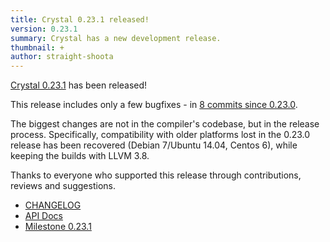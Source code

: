 ```yaml
---
title: Crystal 0.23.1 released!
version: 0.23.1
summary: Crystal has a new development release.
thumbnail: +
author: straight-shoota
---
```


[Crystal 0.23.1](https://github.com/crystal-lang/crystal/releases/tag/0.23.1) has been released!

This release includes only a few bugfixes - in [8 commits since 0.23.0](https://github.com/crystal-lang/crystal/compare/0.23.0...0.23.1).

The biggest changes are not in the compiler's codebase, but in the release process. Specifically, compatibility with older platforms lost in the 0.23.0 release has been recovered (Debian 7/Ubuntu 14.04, Centos 6), while keeping the builds with LLVM 3.8.

Thanks to everyone who supported this release through contributions, reviews and suggestions.

- [CHANGELOG](https://github.com/crystal-lang/crystal/releases/tag/0.23.1)
- [API Docs](https://crystal-lang.org/api/0.23.1)
- [Milestone 0.23.1](https://github.com/crystal-lang/crystal/issues?q=milestone%3A0.23.1)
